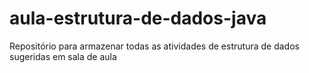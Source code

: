 # aula-estrutura-de-dados-java
Repositório para armazenar todas as atividades de estrutura de dados sugeridas em sala de aula
